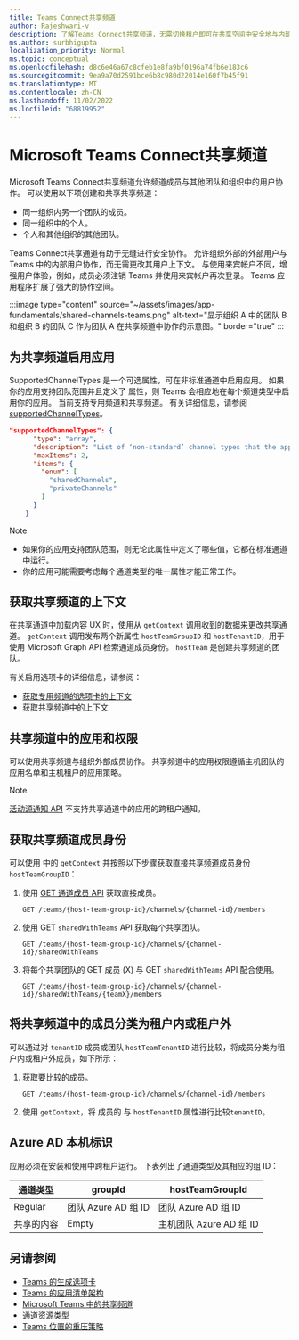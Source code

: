 ```yaml
---
title: Teams Connect共享频道
author: Rajeshwari-v
description: 了解Teams Connect共享频道，无需切换租户即可在共享空间中安全地与内部和外部用户进行协作。
ms.author: surbhigupta
localization_priority: Normal
ms.topic: conceptual
ms.openlocfilehash: d8c6e46a67c8cfeb1e8fa9bf0196a74fb6e183c6
ms.sourcegitcommit: 9ea9a70d2591bce6b8c980d22014e160f7b45f91
ms.translationtype: MT
ms.contentlocale: zh-CN
ms.lasthandoff: 11/02/2022
ms.locfileid: "68819952"
---
```

# <a name="microsoft-teams-connect-shared-channels"></a>Microsoft Teams Connect共享频道

Microsoft Teams Connect共享频道允许频道成员与其他团队和组织中的用户协作。 可以使用以下项创建和共享共享频道：

* 同一组织内另一个团队的成员。
* 同一组织中的个人。
* 个人和其他组织的其他团队。

Teams Connect共享通道有助于无缝进行安全协作。 允许组织外部的外部用户与 Teams 中的内部用户协作，而无需更改其用户上下文。 与使用来宾帐户不同，增强用户体验，例如，成员必须注销 Teams 并使用来宾帐户再次登录。 Teams 应用程序扩展了强大的协作空间。

:::image type="content" source="~/assets/images/app-fundamentals/shared-channels-teams.png" alt-text="显示组织 A 中的团队 B 和组织 B 的团队 C 作为团队 A 在共享频道中协作的示意图。" border="true" :::

## <a name="enable-your-app-for-shared-channels"></a>为共享频道启用应用

SupportedChannelTypes 是一个可选属性，可在非标准通道中启用应用。 如果你的应用支持团队范围并且定义了 属性，则 Teams 会相应地在每个频道类型中启用你的应用。 当前支持专用频道和共享频道。 有关详细信息，请参阅 [supportedChannelTypes](../../resources/schema/manifest-schema.md#supportedchanneltypes)。

```JSON
"supportedChannelTypes": {
      "type": "array",
      "description": "List of ‘non-standard’ channel types that the app supports. Note: Channels of standard type are supported by default if the app supports team scope. ",
      "maxItems": 2,
      "items": { 
        "enum": [
          "sharedChannels",
          "privateChannels"
        ]
      }
    }
```

> [!NOTE]
>
> * 如果你的应用支持团队范围，则无论此属性中定义了哪些值，它都在标准通道中运行。
> * 你的应用可能需要考虑每个通道类型的唯一属性才能正常工作。

## <a name="get-context-for-shared-channels"></a>获取共享频道的上下文

在共享通道中加载内容 UX 时，使用从 `getContext` 调用收到的数据来更改共享通道。 `getContext` 调用发布两个新属性 `hostTeamGroupID` 和 `hostTenantID`，用于使用 Microsoft Graph API 检索通道成员身份。 `hostTeam` 是创建共享频道的团队。

有关启用选项卡的详细信息，请参阅：

* [获取专用频道的选项卡的上下文](../../tabs/how-to/access-teams-context.md#retrieve-context-in-private-channels)
* [获取共享频道中的上下文](../../tabs/how-to/access-teams-context.md#get-context-in-shared-channels)

## <a name="apps-and-permissions-in-shared-channels"></a>共享频道中的应用和权限

可以使用共享频道与组织外部成员协作。 共享频道中的应用权限遵循主机团队的应用名单和主机租户的应用策略。

> [!NOTE]
> [活动源通知 API](/graph/teams-send-activityfeednotifications) 不支持共享通道中的应用的跨租户通知。

## <a name="get-shared-channel-membership"></a>获取共享频道成员身份

可以使用 中的 `getContext` 并按照以下步骤获取直接共享频道成员身份`hostTeamGroupID`：

1. 使用 [GET 通道成员 API](/graph/api/channel-list-members?view=graph-rest-beta&tabs=http&preserve-view=true) 获取直接成员。

    ```http
    GET /teams/{host-team-group-id}/channels/{channel-id}/members
    ```

2. 使用 GET `sharedWithTeams` API 获取每个共享团队。

    ```http
    GET /teams/{host-team-group-id}/channels/{channel-id}/sharedWithTeams
    ```

3. 将每个共享团队的 GET 成员 (X) 与 GET `sharedWithTeams` API 配合使用。

    ```http
    GET /teams/{host-team-group-id}/channels/{channel-id}/sharedWithTeams/{teamX}/members
    ```

## <a name="classify-members-in-the-shared-channel-as-in-tenant-or-out-tenant"></a>将共享频道中的成员分类为租户内或租户外

可以通过对 `tenantID` 成员或团队 `hostTeamTenantID` 进行比较，将成员分类为租户内或租户外成员，如下所示：

1. 获取要比较的成员。

    ```http
    GET /teams/{host-team-group-id}/channels/{channel-id}/members
    ```

2. 使用 `getContext`，将 成员的 与 `hostTenantID` 属性进行比较`tenantID`。

## <a name="azure-ad-native-identity"></a>Azure AD 本机标识

应用必须在安装和使用中跨租户运行。 下表列出了通道类型及其相应的组 ID：

|通道类型| groupId | hostTeamGroupId |
|----------|---------|-----------------|
|Regular | 团队 Azure AD 组 ID | 团队 Azure AD 组 ID |
|共享的内容 | Empty | 主机团队 Azure AD 组 ID |

## <a name="see-also"></a>另请参阅

* [Teams 的生成选项卡](../../tabs/what-are-tabs.md)
* [Teams 的应用清单架构](../../resources/schema/manifest-schema.md)
* [Microsoft Teams 中的共享频道](/MicrosoftTeams/shared-channels)
* [通道资源类型](/graph/api/resources/channel)
* [Teams 位置的重压策略](/microsoft-365/compliance/create-retention-policies)
